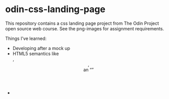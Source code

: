 # odin-css-landing-page

This repository contains a css landing page project from The Odin Project open source web course. See the png-images for assignment requirements.

Things I've learned:
- Developing after a mock up
- HTML5 semantics like <footer>, <header>, <section> an <q>
- 
